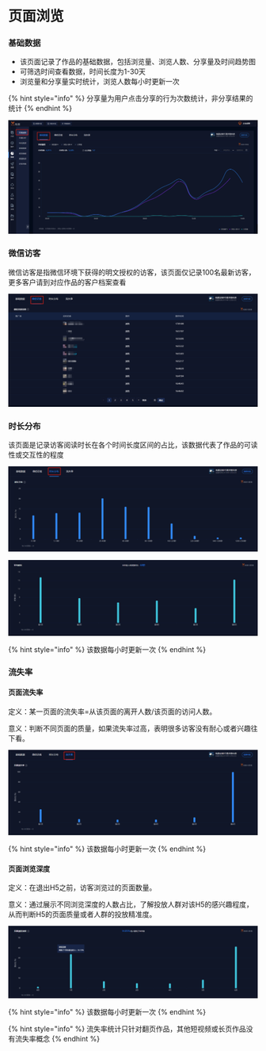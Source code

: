 # 页面浏览

### 基础数据

* 该页面记录了作品的基础数据，包括浏览量、浏览人数、分享量及时间趋势图
* 可筛选时间查看数据，时间长度为1-30天
* 浏览量和分享量实时统计，浏览人数每小时更新一次

{% hint style="info" %}
分享量为用户点击分享的行为次数统计，非分享结果的统计
{% endhint %}

![](../../.gitbook/assets/image%20%28198%29.png)

### 微信访客

微信访客是指微信环境下获得的明文授权的访客，该页面仅记录100名最新访客，更多客户请到对应作品的客户档案查看

![](../../.gitbook/assets/image%20%28165%29.png)

### 时长分布

该页面是记录访客阅读时长在各个时间长度区间的占比，该数据代表了作品的可读性或交互性的程度

![](../../.gitbook/assets/image%20%28210%29.png)

![](../../.gitbook/assets/image%20%28150%29.png)

{% hint style="info" %}
该数据每小时更新一次
{% endhint %}

### 流失率

#### 页面流失率

定义：某一页面的流失率=从该页面的离开人数/该页面的访问人数。 

意义：判断不同页面的质量，如果流失率过高，表明很多访客没有耐心或者兴趣往下看。

![](../../.gitbook/assets/image%20%28169%29.png)

{% hint style="info" %}
该数据每小时更新一次
{% endhint %}

#### 页面浏览深度

定义：在退出H5之前，访客浏览过的页面数量。

意义：通过展示不同浏览深度的人数占比，了解投放人群对该H5的感兴趣程度，从而判断H5的页面质量或者人群的投放精准度。

![](../../.gitbook/assets/image%20%2825%29.png)

{% hint style="info" %}
该数据每小时更新一次
{% endhint %}

{% hint style="info" %}
流失率统计只针对翻页作品，其他短视频或长页作品没有流失率概念
{% endhint %}

